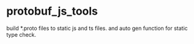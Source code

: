 # protobuf_js_tools

build *.proto files to static js and ts files. and auto gen function for static type check.
